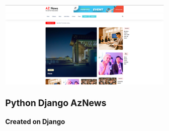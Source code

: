![logo](https://github.com/RustamovAkrom/Aznews/blob/master/logo.png?raw=true)
# Python Django AzNews 
## Created on Django